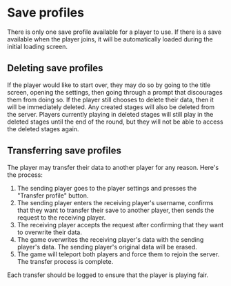 # Save profiles
There is only one save profile available for a player to use. If there is a save available when the player joins, it will be automatically loaded during the initial loading screen. 

## Deleting save profiles
If the player would like to start over, they may do so by going to the title screen, opening the settings, then going through a prompt that discourages them from doing so. If the player still chooses to delete their data, then it will be immediately deleted. Any created stages will also be deleted from the server. Players currently playing in deleted stages will still play in the deleted stages until the end of the round, but they will not be able to access the deleted stages again.

## Transferring save profiles
The player may transfer their data to another player for any reason. Here's the process:
1. The sending player goes to the player settings and presses the "Transfer profile" button.
2. The sending player enters the receiving player's username, confirms that they want to transfer their save to another player, then sends the request to the receiving player.
3. The receiving player accepts the request after confirming that they want to overwrite their data. 
4. The game overwrites the receiving player's data with the sending player's data. The sending player's original data will be erased.
5. The game will teleport both players and force them to rejoin the server. The transfer process is complete.

Each transfer should be logged to ensure that the player is playing fair.